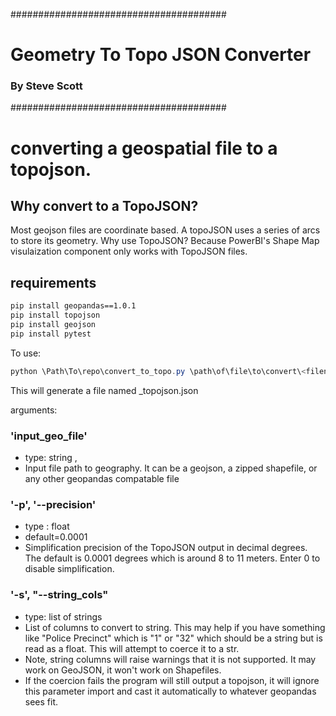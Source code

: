#######################################
# Geometry To Topo JSON Converter #
###        By Steve Scott           ###
#######################################

# converting a geospatial file to a topojson. #
## Why convert to a TopoJSON? ##
Most geojson files are coordinate based. A topoJSON uses a series of arcs to store its geometry. Why use TopoJSON? Because PowerBI's Shape Map visulaization component only works with TopoJSON files.

## requirements ###
```bash
pip install geopandas==1.0.1
pip install topojson
pip install geojson
pip install pytest
```
To use:

```powershell
python \Path\To\repo\convert_to_topo.py \path\of\file\to\convert\<filename>.geojson
```

This will generate a file named <filename>_topojson.json

arguments:
### 'input_geo_file' ###
- type: string , 
- Input file path to geography. It can be a geojson, a zipped shapefile, or any other geopandas compatable file

### '-p', '--precision' ###
- type : float
- default=0.0001 
- Simplification precision of the TopoJSON output in decimal degrees. The default is 0.0001 degrees which is around 8 to 11 meters. Enter 0 to disable simplification.

### '-s', "--string_cols" ###
- type: list of strings 
- List of columns to convert to string. This may help if you have something like "Police Precinct" which is "1" or "32" which should be a string but is read as a float. This will attempt to coerce it to a str.
- Note, string columns will raise warnings that it is not supported. It may work on GeoJSON, it won't work on Shapefiles.
- If the coercion fails the program will still output a topojson, it will ignore this parameter import and cast it automatically to whatever geopandas sees fit.
